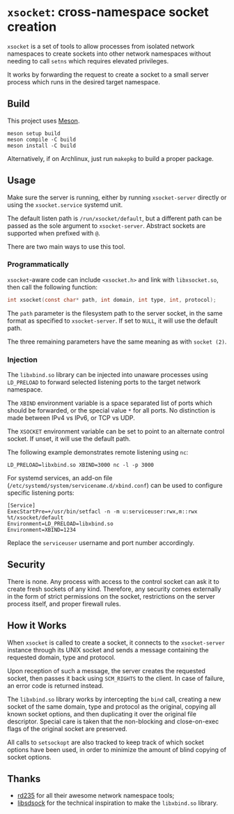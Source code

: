 # `xsocket`: cross-namespace socket creation

`xsocket` is a set of tools to allow processes from isolated network namespaces to create sockets into other network namespaces without needing to call `setns` which requires elevated privileges.

It works by forwarding the request to create a socket to a small server process which runs in the desired target namespace.

## Build

This project uses [Meson](https://mesonbuild.com/).

```
meson setup build
meson compile -C build
meson install -C build
```

Alternatively, if on Archlinux, just run `makepkg` to build a proper package.

## Usage

Make sure the server is running, either by running `xsocket-server` directly or using the `xsocket.service` systemd unit.

The default listen path is `/run/xsocket/default`, but a different path can be passed as the sole argument to `xsocket-server`. Abstract sockets are supported when prefixed with `@`.

There are two main ways to use this tool.

### Programmatically

`xsocket`-aware code can include `<xsocket.h>` and link with `libxsocket.so`, then call the following function:

```c
int xsocket(const char* path, int domain, int type, int, protocol);
```

The `path` parameter is the filesystem path to the server socket, in the same format as specified to `xsocket-server`. If set to `NULL`, it will use the default path.

The three remaining parameters have the same meaning as with `socket (2)`.

### Injection

The `libxbind.so` library can be injected into unaware processes using `LD_PRELOAD` to forward selected listening ports to the target network namespace.

The `XBIND` environment variable is a space separated list of ports which should be forwarded, or the special value `*` for all ports. No distinction is made between IPv4 vs IPv6, or TCP vs UDP.

The `XSOCKET` environment variable can be set to point to an alternate control socket. If unset, it will use the default path.

The following example demonstrates remote listening using `nc`:

```
LD_PRELOAD=libxbind.so XBIND=3000 nc -l -p 3000
```

For systemd services, an add-on file (`/etc/systemd/system/servicename.d/xbind.conf`) can be used to configure specific listening ports:

```
[Service]
ExecStartPre=+/usr/bin/setfacl -n -m u:serviceuser:rwx,m::rwx %t/xsocket/default
Environment=LD_PRELOAD=libxbind.so
Environment=XBIND=1234
```

Replace the `serviceuser` username and port number accordingly.

## Security

There is none. Any process with access to the control socket can ask it to create fresh sockets of any kind. Therefore, any security comes externally in the form of strict permissions on the socket, restrictions on the server process itself, and proper firewall rules.

## How it Works

When `xsocket` is called to create a socket, it connects to the `xsocket-server` instance through its UNIX socket and sends a message containing the requested domain, type and protocol.

Upon reception of such a message, the server creates the requested socket, then passes it back using `SCM_RIGHTS` to the client. In case of failure, an error code is returned instead.

The `libxbind.so` library works by intercepting the `bind` call, creating a new socket of the same domain, type and protocol as the original, copying all known socket options, and then duplicating it over the original file descriptor. Special care is taken that the non-blocking and close-on-exec flags of the original socket are preserved.

All calls to `setsockopt` are also tracked to keep track of which socket options have been used, in order to minimize the amount of blind copying of socket options.

## Thanks

- [rd235](https://github.com/rd235) for all their awesome network namespace tools;
- [libsdsock](https://github.com/ryancdotorg/libsdsock) for the technical inspiration to make the `libxbind.so` library.
